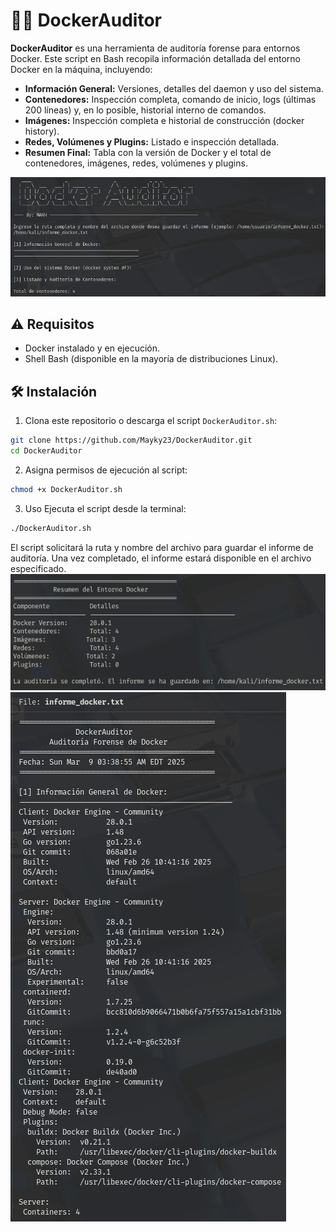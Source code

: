 # 🔎​🐳​ DockerAuditor

**DockerAuditor** es una herramienta de auditoría forense para entornos Docker.
Este script en Bash recopila información detallada del entorno Docker en la máquina, incluyendo:

- **Información General:** Versiones, detalles del daemon y uso del sistema.
- **Contenedores:** Inspección completa, comando de inicio, logs (últimas 200 líneas) y, en lo posible, historial interno de comandos.
- **Imágenes:** Inspección completa e historial de construcción (docker history).
- **Redes, Volúmenes y Plugins:** Listado e inspección detallada.
- **Resumen Final:** Tabla con la versión de Docker y el total de contenedores, imágenes, redes, volúmenes y plugins.

![DockerAuditor](img/foto.png)

## ⚠️​ Requisitos

- Docker instalado y en ejecución.
- Shell Bash (disponible en la mayoría de distribuciones Linux).

## ​🛠️​ Instalación

1. Clona este repositorio o descarga el script `DockerAuditor.sh`:
```bash
git clone https://github.com/Mayky23/DockerAuditor.git
cd DockerAuditor
```
2. Asigna permisos de ejecución al script:
```bash
chmod +x DockerAuditor.sh
```
3. Uso
Ejecuta el script desde la terminal:
```bash
./DockerAuditor.sh
```
El script solicitará la ruta y nombre del archivo para guardar el informe de auditoría. Una vez completado, el informe estará disponible en el archivo especificado.
![DockerAuditorResultado](img/foto2.png)
![InformeDockerAuditor](img/foto3.png)

